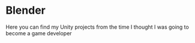 # Blender

Here you can find my Unity projects from the time I thought I was going to become a game developer
